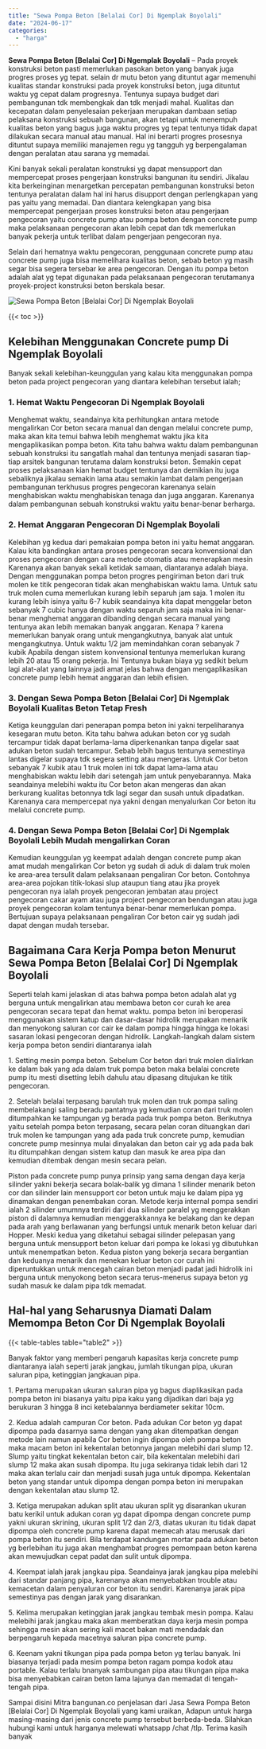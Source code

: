 ```yaml
---
title: "Sewa Pompa Beton [Belalai Cor] Di Ngemplak Boyolali"
date: "2024-06-17"
categories: 
  - "harga"
---
```


**Sewa Pompa Beton \[Belalai Cor\] Di Ngemplak Boyolali** – Pada proyek konstruksi beton pasti memerlukan pasokan beton yang banyak juga progres proses yg tepat. selain dr mutu beton yang dituntut agar memenuhi kualitas standar konstruksi pada proyek konstruksi beton, juga dituntut waktu yg cepat dalam progresnya. Tentunya supaya budget dari pembangunan tdk membengkak dan tdk menjadi mahal. Kualitas dan kecepatan dalam penyelesaian pekerjaan merupakan dambaan setiap pelaksana konstruksi sebuah bangunan, akan tetapi untuk menempuh kualitas beton yang bagus juga waktu progres yg tepat tentunya tidak dapat dilakukan secara manual atau manual. Hal ini berarti progres prosesnya dituntut supaya memiliki manajemen regu yg tangguh yg berpengalaman dengan peralatan atau sarana yg memadai.

Kini banyak sekali peralatan konstruksi yg dapat mensupport dan mempercepat proses pengerjaan konstruksi bangunan itu sendiri. Jikalau kita berkeinginan menargetkan percepatan pembangunan konstruksi beton tentunya peralatan dalam hal ini harus disupport dengan perlengkapan yang pas yaitu yang memadai. Dan diantara kelengkapan yang bisa mempercepat pengerjaan proses konstruksi beton atau pengerjaan pengecoran yaitu concrete pump atau pompa beton dengan concrete pump maka pelaksanaan pengecoran akan lebih cepat dan tdk memerlukan banyak pekerja untuk terlibat dalam pengerjaan pengecoran nya.

Selain dari hematnya waktu pengecoran, penggunaan concrete pump atau concrete pump juga bisa memelihara kualitas beton, sebab beton yg masih segar bisa segera tersebar ke area pengecoran. Dengan itu pompa beton adalah alat yg tepat digunakan pada pelaksanaan pengecoran terutamanya proyek-project konstruksi beton berskala besar.

![Sewa Pompa Beton [Belalai Cor] Di Ngemplak Boyolali](/images/sewa-concrete-pump-23.png)

{{< toc >}}

## Kelebihan Menggunakan Concrete pump Di Ngemplak Boyolali

Banyak sekali kelebihan-keunggulan yang kalau kita menggunakan pompa beton pada project pengecoran yang diantara kelebihan tersebut ialah;

### 1\. Hemat Waktu Pengecoran Di Ngemplak Boyolali

Menghemat waktu, seandainya kita perhitungkan antara metode mengalirkan Cor beton secara manual dan dengan melalui concrete pump, maka akan kita temui bahwa lebih menghemat waktu jika kita mengaplikasikan pompa beton. Kita tahu bahwa waktu dalam pembangunan sebuah konstruksi itu sangatlah mahal dan tentunya menjadi sasaran tiap-tiap arsitek bangunan terutama dalam konstruksi beton. Semakin cepat proses pelaksanaan kian hemat budget tentunya dan demikian itu juga sebaliknya jikalau semakin lama atau semakin lambat dalam pengerjaan pembangunan terkhusus progres pengecoran karenanya selain menghabiskan waktu menghabiskan tenaga dan juga anggaran. Karenanya dalam pembangunan sebuah konstruksi waktu yaitu benar-benar berharga.

### 2\. Hemat Anggaran Pengecoran Di Ngemplak Boyolali

Kelebihan yg kedua dari pemakaian pompa beton ini yaitu hemat anggaran. Kalau kita bandingkan antara proses pengecoran secara konvensional dan proses pengecoran dengan cara metode otomatis atau menerapkan mesin Karenanya akan banyak sekali ketidak samaan, diantaranya adalah biaya. Dengan menggunakan pompa beton progres pengiriman beton dari truk molen ke titik pengecoran tidak akan menghabiskan waktu lama. Untuk satu truk molen cuma memerlukan kurang lebih separuh jam saja. 1 molen itu kurang lebih isinya yaitu 6-7 kubik seandainya kita dapat menggelar beton sebanyak 7 cubic hanya dengan waktu separuh jam saja maka ini benar-benar menghemat anggaran dibanding dengan secara manual yang tentunya akan lebih memakan banyak anggaran. Kenapa ? karena memerlukan banyak orang untuk mengangkutnya, banyak alat untuk mengangkutnya. Untuk waktu 1/2 jam memindahkan coran sebanyak 7 kubik Apabila dengan sistem konvensional tentunya memerlukan kurang lebih 20 atau 15 orang pekerja. Ini Tentunya bukan biaya yg sedikit belum lagi alat-alat yang lainnya jadi amat jelas bahwa dengan mengaplikasikan concrete pump lebih hemat anggaran dan lebih efisien.

### 3\. Dengan Sewa Pompa Beton \[Belalai Cor\] Di Ngemplak Boyolali Kualitas Beton Tetap Fresh

Ketiga keunggulan dari penerapan pompa beton ini yakni terpeliharanya kesegaran mutu beton. Kita tahu bahwa adukan beton cor yg sudah tercampur tidak dapat berlama-lama diperkenankan tanpa digelar saat adukan beton sudah tercampur. Sebab lebih bagus tentunya semestinya lantas digelar supaya tdk segera setting atau mengeras. Untuk Cor beton sebanyak 7 kubik atau 1 truk molen ini tdk dapat lama-lama atau menghabiskan waktu lebih dari setengah jam untuk penyebarannya. Maka seandainya melebihi waktu itu Cor beton akan mengeras dan akan berkurang kualitas betonnya tdk lagi segar dan susah untuk dipadatkan. Karenanya cara mempercepat nya yakni dengan menyalurkan Cor beton itu melalui concrete pump.

### 4\. Dengan Sewa Pompa Beton \[Belalai Cor\] Di Ngemplak Boyolali Lebih Mudah mengalirkan Coran

Kemudian keunggulan yg keempat adalah dengan concrete pump akan amat mudah mengalirkan Cor beton yg sudah di aduk di dalam truk molen ke area-area tersulit dalam pelaksanaan pengaliran Cor beton. Contohnya area-area pojokan titik-lokasi slup ataupun tiang atau jika proyek pengecoran nya ialah proyek pengecoran jembatan atau project pengecoran cakar ayam atau juga project pengecoran bendungan atau juga proyek pengecoran kolam tentunya benar-benar memerlukan pompa. Bertujuan supaya pelaksanaan pengaliran Cor beton cair yg sudah jadi dapat dengan mudah tersebar.

## Bagaimana Cara Kerja Pompa beton Menurut Sewa Pompa Beton \[Belalai Cor\] Di Ngemplak Boyolali

Seperti telah kami jelaskan di atas bahwa pompa beton adalah alat yg berguna untuk mengalirkan atau membawa beton cor curah ke area pengecoran secara tepat dan hemat waktu. pompa beton ini beroperasi menggunakan sistem katup dan dasar-dasar hidrolik merupakan menarik dan menyokong saluran cor cair ke dalam pompa hingga hingga ke lokasi sasaran lokasi pengecoran dengan hidrolik. Langkah-langkah dalam sistem kerja pompa beton sendiri diantaranya ialah

1\. Setting mesin pompa beton. Sebelum Cor beton dari truk molen dialirkan ke dalam bak yang ada dalam truk pompa beton maka belalai concrete pump itu mesti disetting lebih dahulu atau dipasang ditujukan ke titik pengecoran.

2\. Setelah belalai terpasang barulah truk molen dan truk pompa saling membelakangi saling beradu pantatnya yg kemudian coran dari truk molen ditumpahkan ke tampungan yg berada pada truk pompa beton. Berikutnya yaitu setelah pompa beton terpasang, secara pelan coran dituangkan dari truk molen ke tampungan yang ada pada truk concrete pump, kemudian concrete pump mesinnya mulai dinyalakan dan beton cair yg ada pada bak itu ditumpahkan dengan sistem katup dan masuk ke area pipa dan kemudian ditembak dengan mesin secara pelan.

Piston pada concrete pump punya prinsip yang sama dengan daya kerja silinder yakni bekerja secara bolak-balik yg dimana 1 silinder menarik beton cor dan silinder lain mensupport cor beton untuk maju ke dalam pipa yg dinamakan dengan penembakan coran. Metode kerja internal pompa sendiri ialah 2 silinder umumnya terdiri dari dua silinder paralel yg menggerakkan piston di dalamnya kemudian menggerakkannya ke belakang dan ke depan pada arah yang berlawanan yang berfungsi untuk menarik beton keluar dari Hopper. Meski kedua yang diketahui sebagai silinder pelepasan yang berguna untuk mensupport beton keluar dari pompa ke lokasi yg dibutuhkan untuk menempatkan beton. Kedua piston yang bekerja secara bergantian dan keduanya menarik dan menekan keluar beton cor curah ini diperuntukkan untuk mencegah cairan beton menjadi padat jadi hidrolik ini berguna untuk menyokong beton secara terus-menerus supaya beton yg sudah masuk ke dalam pipa tdk memadat.

## Hal-hal yang Seharusnya Diamati Dalam Memompa Beton Cor Di Ngemplak Boyolali

{{< table-tables table="table2" >}}

Banyak faktor yang memberi pengaruh kapasitas kerja concrete pump diantaranya ialah seperti jarak jangkau, jumlah tikungan pipa, ukuran saluran pipa, ketinggian jangkauan pipa.

1\. Pertama merupakan ukuran saluran pipa yg bagus diaplikasikan pada pompa beton ini biasanya yaitu pipa kaku yang dijadikan dari baja yg berukuran 3 hingga 8 inci ketebalannya berdiameter sekitar 10cm.

2\. Kedua adalah campuran Cor beton. Pada adukan Cor beton yg dapat dipompa pada dasarnya sama dengan yang akan ditempatkan dengan metode lain namun apabila Cor beton ingin dipompa oleh pompa beton maka macam beton ini kekentalan betonnya jangan melebihi dari slump 12. Slump yaitu tingkat kekentalan beton cair, bila kekentalan melebihi dari slump 12 maka akan susah dipompa. Itu juga sekiranya tidak lebih dari 12 maka akan terlalu cair dan menjadi susah juga untuk dipompa. Kekentalan beton yang standar untuk dipompa dengan pompa beton ini merupakan dengan kekentalan atau slump 12.

3\. Ketiga merupakan adukan split atau ukuran split yg disarankan ukuran batu kerikil untuk adukan coran yg dapat dipompa dengan concrete pump yakni ukuran skrining, ukuran split 1/2 dan 2/3, diatas ukuran itu tidak dapat dipompa oleh concrete pump karena dapat memecah atau merusak dari pompa beton itu sendiri. Bila terdapat kandungan mortar pada adukan beton yg berlebihan itu juga akan menghambat progres pemompaan beton karena akan mewujudkan cepat padat dan sulit untuk dipompa.

4\. Keempat ialah jarak jangkau pipa. Seandainya jarak jangkau pipa melebihi dari standar panjang pipa, karenanya akan menyebabkan trouble atau kemacetan dalam penyaluran cor beton itu sendiri. Karenanya jarak pipa semestinya pas dengan jarak yang disarankan.

5\. Kelima merupakan ketinggian jarak jangkau tembak mesin pompa. Kalau melebihi jarak jangkau maka akan memberatkan daya kerja mesin pompa sehingga mesin akan sering kali macet bakan mati mendadak dan berpengaruh kepada macetnya saluran pipa concrete pump.

6\. Keenam yakni tikungan pipa pada pompa beton yg terlau banyak. Ini biasanya terjadi pada mesim pompa beton ragam pompa kodok atau portable. Kalau terlalu bnanyak sambungan pipa atau tikungan pipa maka bisa menyebabkan cairan beton lama lajunya dan memadat di tengah-tengah pipa.

Sampai disini Mitra bangunan.co penjelasan dari Jasa Sewa Pompa Beton \[Belalai Cor\] Di Ngemplak Boyolali yang kami uraikan, Adapun untuk harga masing-masing dari jenis concrete pump tersebut berbeda-beda. Silahkan hubungi kami untuk harganya melewati whatsapp /chat /tlp. Terima kasih banyak
